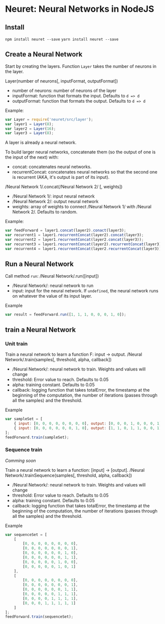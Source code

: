 # Neuret: Neural Networks in NodeJS

## Install

`npm install neuret --save`
`yarn install neuret --save`

## Create a Neural Network

Start by creating the layers. Function `Layer` takes the number of neurons in the layer.

Layer(number of neurons[, inputFormat, outputFormat])
- number of neurons: number of neurons of the layer
- inputFormat: function that formats the input. Defaults to `d => d`
- outputFormat: function that formats the output. Defaults to `d => d`

Example:
```javascript
var Layer = require('neuret/src/layer');
var layer1 = Layer(8);
var layer2 = Layer(16);
var layer3 = Layer(8);
```

A layer is already a neural network.

To build larger neural networks, concatenate them (so the output of one is the input of the next) with:
- concat: concatenates neural networks.
- recurrentConcat: concatenates neural networks so that the second one is recurrent (AKA, it's output is part of its input).

/Neural Network 1/.concat(/Neural Network 2/ [, weights])
- /Neural Network 1/: input neural network
- /Neural Network 2/: output neural network
- weights: array of weights to connect /Neural Network 1/ with /Neural Network 2/. Defaults to random.

Example:
```javascript
var feedForward = layer1.concat(layer2).conact(layer3);
var recurrent1 = layer1.recurrentConcat(layer2).concat(layer3);
var recurrent2 = layer1.recurrentConcat(layer2.concat(layer3));
var recurrent3 = layer1.recurrentConcat(layer2).recurrentConcat(layer3);
var recurrent4 = layer1.recurrentConcat(layer2.recurrentConcat(layer3));
```

## Run a Neural Network

Call method `run`:
/Neural Network/.run([input])
- /Neural Network/: neural network to run
- input: input for the neural network. If `undefined`, the neural network runs on whatever the value of its input layer.

Example
```javascript
var result = feedForward.run([1, 1, 1, 0, 0, 0, 1, 0]);
```

## train a Neural Network

### Unit train

Train a neural network to learn a function F: input -> output.
/Neural Network/.train(samples[, threshold, alpha, callback])
- /Neural Network/: neural network to train. Weights and values will change
- threshold: Error value to reach. Defaults to 0.05
- alpha: training constant. Defaults to 0.05
- callback: logging function that takes totalError, the timestamp at the beginning of the computation, the number of iterations (passes through all the samples) and the threshold.

Example
```javascript
var sampleSet = [
    { input: [0, 0, 0, 0, 0, 0, 0, 0], output: [0, 0, 0, 1, 0, 0, 0, 1] },
    { input: [0, 0, 0, 0, 0, 0, 1, 0], output: [1, 1, 0, 1, 1, 0, 0, 1] }
];
feedForward.train(sampleSet);
```

### Sequence train

*Comming soon*

Train a neural network to learn a function: [input] -> [output].
/Neural Network/.trainSequence(samples[, threshold, alpha, callback])
- /Neural Network/: neural network to train. Weights and values will change
- threshold: Error value to reach. Defaults to 0.05
- alpha: training constant. Defaults to 0.05
- callback: logging function that takes totalError, the timestamp at the beginning of the computation, the number of iterations (passes through all the samples) and the threshold.

Example
```javascript
var sequenceSet = [
    [
        [0, 0, 0, 0, 0, 0, 0, 0],
        [0, 0, 0, 0, 0, 0, 0, 1],
        [0, 0, 0, 0, 0, 0, 1, 0],
        [0, 0, 0, 0, 0, 0, 1, 1],
        [0, 0, 0, 0, 0, 1, 0, 0],
        [0, 0, 0, 0, 0, 1, 0, 1]
    ],
    [
        [0, 0, 0, 0, 0, 0, 0, 0],
        [0, 0, 0, 0, 0, 0, 0, 1],
        [0, 0, 0, 0, 0, 0, 1, 1],
        [0, 0, 0, 0, 0, 1, 1, 1],
        [0, 0, 0, 0, 1, 1, 1, 1],
        [0, 0, 0, 1, 1, 1, 1, 1]
    ]
];
feedForward.train(sequenceSet);
```
